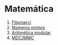 # Matemática

1. [Fibonacci](./fibonacci.md)
2. [Números primos](./primos.md)
3. [Aritimética modular](./aritimetica-modular.md)
4. [MDC/MMC](./mdc-mmc.md)

